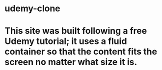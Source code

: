# udemy-clone

# This site was built following a free Udemy tutorial; it uses a fluid container so that the content fits the screen no matter what size it is.
